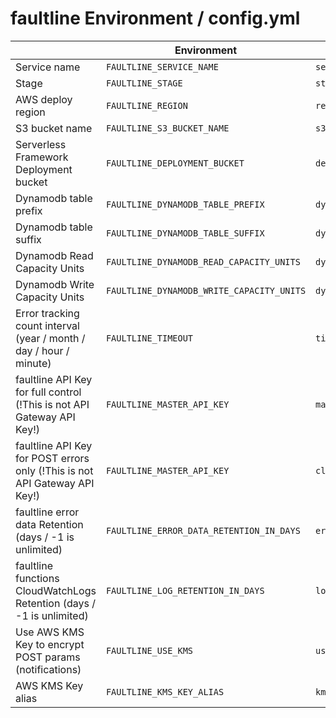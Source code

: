 # faultline Environment / config.yml

|  | Environment | config.yml key | default |
| --- | --- | --- | --- |
| Service name | `FAULTLINE_SERVICE_NAME` | `serviceName` | faultline |
| Stage | `FAULTLINE_STAGE` | `stage` | dev |
| AWS deploy region | `FAULTLINE_REGION` | `region` | us-east-1 |
| S3 bucket name | `FAULTLINE_S3_BUCKET_NAME` | `s3BucketName` |  |
| Serverless Framework Deployment bucket | `FAULTLINE_DEPLOYMENT_BUCKET` | `deploymentBucket` |  |
| Dynamodb table prefix | `FAULTLINE_DYNAMODB_TABLE_PREFIX` | `dynamodbTablePrefix` | faultline |
| Dynamodb table suffix | `FAULTLINE_DYNAMODB_TABLE_SUFFIX` | `dynamodbTableSuffix` | `-{env:FAULTLINE_STAGE}` |
| Dynamodb Read Capacity Units | `FAULTLINE_DYNAMODB_READ_CAPACITY_UNITS` | `dynamodbReadCapacityUnits` | 1 |
| Dynamodb Write Capacity Units | `FAULTLINE_DYNAMODB_WRITE_CAPACITY_UNITS` | `dynamodbWriteCapacityUnits` | 1 |
| Error tracking count interval (year / month / day / hour / minute) | `FAULTLINE_TIMEOUT` | `timeunit` | minute |
| faultline API Key for full control (!This is not API Gateway API Key!) | `FAULTLINE_MASTER_API_KEY` | `masterApiKey` | |
| faultline API Key for POST errors only (!This is not API Gateway API Key!) | `FAULTLINE_MASTER_API_KEY` | `clientApiKey` | |
| faultline error data Retention (days / -1 is unlimited) | `FAULTLINE_ERROR_DATA_RETENTION_IN_DAYS` | `errorDataRetentionInDays` | -1 |
| faultline functions CloudWatchLogs Retention (days / -1 is unlimited) | `FAULTLINE_LOG_RETENTION_IN_DAYS` | `logRetentionInDays` | 180 |
| Use AWS KMS Key to encrypt POST params (notifications) | `FAULTLINE_USE_KMS` | `useKms` | 0 |
| AWS KMS Key alias | `FAULTLINE_KMS_KEY_ALIAS` | `kmsKeyAlias` | faultline |

